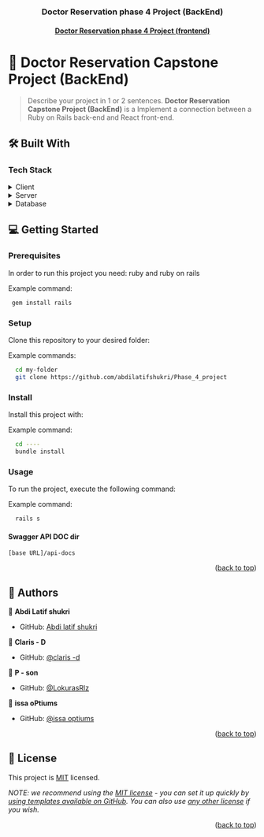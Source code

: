

<div align="center">
  <h3><b>Doctor Reservation phase 4 Project (BackEnd)</b></h3>
  <h4>
   <a href="https://github.com/abdilatifshukri/Phase_4_project">
    Doctor Reservation phase 4 Project (frontend)
   </a>
  </h4>
  

</div>



<!-- PROJECT DESCRIPTION -->

# 📖 Doctor Reservation Capstone Project (BackEnd) <a name="about-project"></a>

> Describe your project in 1 or 2 sentences.
**Doctor Reservation Capstone Project (BackEnd)** is a Implement a connection between a Ruby on Rails back-end and React front-end.

## 🛠 Built With <a name="built-with"></a>

### Tech Stack <a name="tech-stack"></a>

<details>
  <summary>Client</summary>
  <ul>
    RESTFUL API 
  </ul>
</details>

<details>
  <summary>Server</summary>
  <ul>
    <li><a href="https://expressjs.com/">Ruby on Rails</a></li>
  </ul>
</details>

<details>
<summary>Database</summary>
  <ul>
    <li><a href="https://www.postgresql.org/">PostgreSQL</a></li>
  </ul>
</details>

<!-- GETTING STARTED -->

## 💻 Getting Started <a name="getting-started"></a>

### Prerequisites

In order to run this project you need:
    ruby and ruby on rails

Example command:
```sh
 gem install rails
```

### Setup

Clone this repository to your desired folder:

Example commands:
```sh
  cd my-folder
  git clone https://github.com/abdilatifshukri/Phase_4_project
```

### Install

Install this project with:

Example command:
```sh
  cd ----
  bundle install
```

### Usage

To run the project, execute the following command:

Example command:
```sh
  rails s
```

#### Swagger API DOC dir

```
[base URL]/api-docs
```

<p align="right">(<a href="#readme-top">back to top</a>)</p>

<!-- AUTHORS -->


## 👥 Authors 
<a name="authors"></a>


👤 **Abdi Latif shukri**

- GitHub: [Abdi latif shukri](https://github.com/abdilatifshukri)

👤 **Claris - D**

- GitHub: [@claris -d](https://github.com/Cla-d)

👤 **P - son**

- GitHub: [@LokurasRlz](https://github.com/)

👤 **issa oPtiums**

- GitHub: [@issa optiums](https://github.com/Issa92optimus)


<p align="right">(<a href="#readme-top">back to top</a>)</p>



<!-- LICENSE -->

## 📝 License <a name="license"></a>

This project is [MIT](./LICENSE) licensed.

_NOTE: we recommend using the [MIT license](https://choosealicense.com/licenses/mit/) - you can set it up quickly by [using templates available on GitHub](https://docs.github.com/en/communities/setting-up-your-project-for-healthy-contributions/adding-a-license-to-a-repository). You can also use [any other license](https://choosealicense.com/licenses/) if you wish._

<p align="right">(<a href="#readme-top">back to top</a>)</p>
